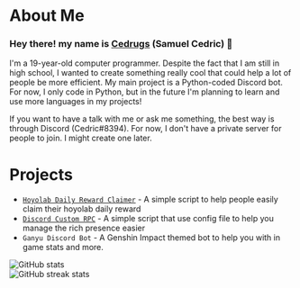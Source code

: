 # About Me


### Hey there! my name is [Cedrugs](https://github.com/Cedrugs) (Samuel Cedric) :wave:

I'm a 19-year-old computer programmer. Despite the fact that I am still in high school, I wanted to create something really cool that could help a lot of people be more efficient. My main project is a Python-coded Discord bot. For now, I only code in Python, but in the future I'm planning to learn and use more languages in my projects!

If you want to have a talk with me or ask me something, the best way is through Discord (Cedric#8394). For now, I don't have a private server for people to join. I might create one later.

# Projects

- [`Hoyolab Daily Reward Claimer`](https://github.com/Cedrugs/hoyolab-daily-reward-claimer) -  A simple script to help people easily claim their hoyolab daily reward
- [`Discord Custom RPC`](https://github.com/Cedrugs/Custom-Discord-RPC) - A simple script that use config file to help you manage the rich presence easier
- `Ganyu Discord Bot` - A Genshin Impact themed bot to help you with in game stats and more.


![GitHub stats](https://github-readme-stats.vercel.app/api?username=Cedrugs&show_icons=true&theme=radical)  
![GitHub streak stats](https://github-readme-streak-stats.herokuapp.com/?user=Cedrugs&theme=radical)  

